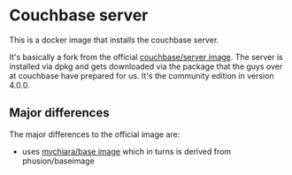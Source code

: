 # Couchbase server 
This is a docker image that installs the couchbase server. 

It's basically a fork from the official [couchbase/server image](https://hub.docker.com/r/couchbase/server/).
The server is installed via dpkg and gets downloaded via the package that the guys over at couchbase have prepared for us.
It's the community edition in version 4.0.0.

## Major differences
The major differences to the official image are:

- uses [mychiara/base image](https://github.com/mychiara/base) which in turns is derived from phusion/baseimage
